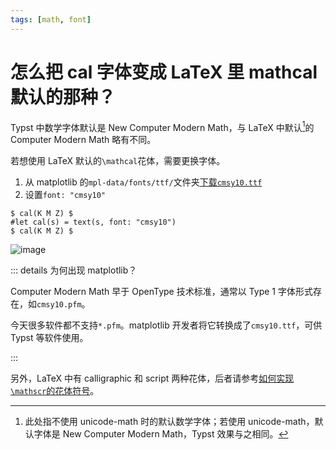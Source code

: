 ```yaml
---
tags: [math, font]
---
```


# 怎么把 cal 字体变成 LaTeX 里 mathcal 默认的那种？

Typst 中数学字体默认是 New Computer Modern Math，与 LaTeX 中默认[^unicode-math]的 Computer Modern Math 略有不同。

[^unicode-math]: 此处指不使用 unicode-math 时的默认数学字体；若使用 unicode-math，默认字体是 New Computer Modern Math，Typst 效果与之相同。

若想使用 LaTeX 默认的`\mathcal`花体，需要更换字体。

1. 从 matplotlib 的`mpl-data/fonts/ttf/`文件夹[下载`cmsy10.ttf`](https://github.com/matplotlib/matplotlib/blob/be68dfecf9d26ac1a8e1e30a0de6171ecf174cd5/lib/matplotlib/mpl-data/fonts/ttf/cmsy10.ttf)
2. 设置`font: "cmsy10"`

```typst no-render
$ cal(K M Z) $
#let cal(s) = text(s, font: "cmsy10")
$ cal(K M Z) $
```

![image](https://github.com/user-attachments/assets/481908d4-6163-425b-9296-617eef98338f)

::: details 为何出现 matplotlib？

Computer Modern Math 早于 OpenType 技术标准，通常以 Type 1 字体形式存在，如`cmsy10.pfm`。

今天很多软件都不支持`*.pfm`。matplotlib 开发者将它转换成了`cmsy10.ttf`，可供 Typst 等软件使用。

:::


另外，LaTeX 中有 calligraphic 和 script 两种花体，后者请参考[如何实现`\mathscr`的花体符号](./symbol-mathscr.md)。
